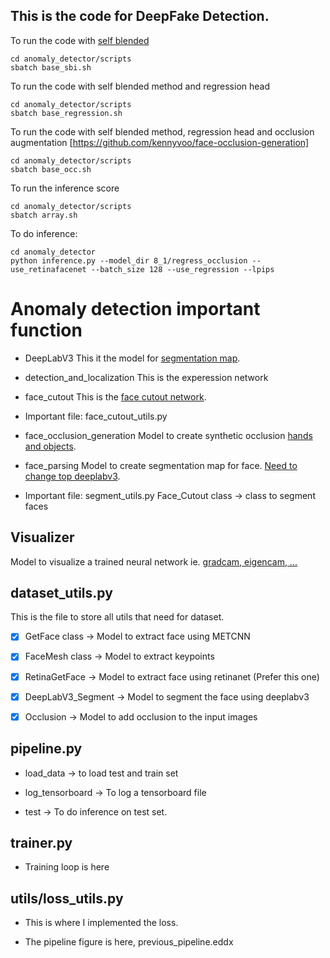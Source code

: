 ## This is the code for DeepFake Detection.

To run the code with [self blended](https://github.com/mapooon/SelfBlendedImages)
```
cd anomaly_detector/scripts
sbatch base_sbi.sh
```

To run the code with self blended method and regression head 
```
cd anomaly_detector/scripts
sbatch base_regression.sh
```

To run the code with self blended method, regression head and occlusion augmentation [https://github.com/kennyvoo/face-occlusion-generation]
```
cd anomaly_detector/scripts
sbatch base_occ.sh
```

To run the inference score 
```
cd anomaly_detector/scripts
sbatch array.sh
```

To do inference:
```
cd anomaly_detector
python inference.py --model_dir 8_1/regress_occlusion --use_retinafacenet --batch_size 128 --use_regression --lpips
```

# Anomaly detection important function
- DeepLabV3
This it the model for [segmentation map](https://github.com/VainF/DeepLabV3Plus-Pytorch).
- detection_and_localization This is the experession network
- face_cutout
This is the [face cutout network](https://github.com/sowmen/face-cutout).
- Important file: face_cutout_utils.py
- face_occlusion_generation 
Model to create synthetic occlusion [hands and objects](https://github.com/kennyvoo/face-occlusion-generation).

- face_parsing
Model to create segmentation map for face. [Need to change top deeplabv3](https://github.com/zllrunning/face-parsing.PyTorch).
- Important file: segment_utils.py
Face_Cutout class -> class to segment faces

## Visualizer
Model to visualize a trained neural network ie. [gradcam, eigencam, ...](https://github.com/jacobgil/pytorch-grad-cam)

## dataset_utils.py
This is the file to store all utils that need for dataset.

- [x] GetFace class -> Model to extract face using METCNN

- [x] FaceMesh class -> Model to extract keypoints

- [x] RetinaGetFace -> Model to extract face using retinanet (Prefer this one)

- [x] DeepLabV3_Segment -> Model to segment the face using deeplabv3 

- [x] Occlusion -> Model to add occlusion to the input images

## pipeline.py

- load_data -> to load test and train set

- log_tensorboard -> To log a tensorboard file

- test -> To do inference on test set.

## trainer.py

- Training loop is here

## utils/loss_utils.py

- This is where I implemented the loss.

- The pipeline figure is here, previous_pipeline.eddx

